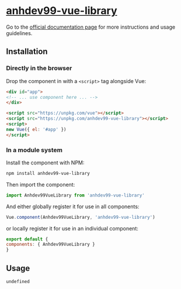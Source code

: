 # [anhdev99-vue-library](https://www.vuecomponentlibrary.com/components/anhdev99-vue-library.html)

Go to the [official documentation page](https://www.vuecomponentlibrary.com/components/anhdev99-vue-library.html) for more instructions and usage guidelines.

## Installation

### Directly in the browser

Drop the component in with a `<script>` tag alongside Vue:

```html
<div id="app">
<!-- ... use component here ... -->
</div>

<script src="https://unpkg.com/vue"></script>
<script src="https://unpkg.com/anhdev99-vue-library"></script>
<script>
new Vue({ el: '#app' })
</script>
```

### In a module system

Install the component with NPM:

```bash
npm install anhdev99-vue-library
```

Then import the component:

```js
import Anhdev99VueLibrary from 'anhdev99-vue-library'
```

And either globally register it for use in all components:

```js
Vue.component(Anhdev99VueLibrary, 'anhdev99-vue-library')
```

or locally register it for use in an individual component:

```js
export default {
components: { Anhdev99VueLibrary }
}
```

## Usage

```html
undefined
```
